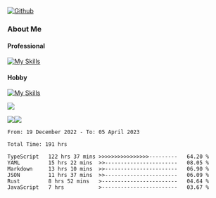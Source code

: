 [![Github](https://img.shields.io/github/followers/RinGoku?label=Follow&style=social)](https://github.com/RinGoku)

### About Me
#### Professional
[![My Skills](https://skillicons.dev/icons?i=react,ts,js,nodejs,java,graphql,firebase,githubactions&theme=light)](https://skillicons.dev)
#### Hobby
[![My Skills](https://skillicons.dev/icons?i=unity,rust,py&theme=light)](https://skillicons.dev)


![](https://github-profile-summary-cards.vercel.app/api/cards/profile-details?username=RinGoku&theme=default)

![](https://github-profile-summary-cards.vercel.app/api/cards/repos-per-language?username=RinGoku&theme=default)![](https://github-profile-summary-cards.vercel.app/api/cards/stats?username=RinGoku&theme=default)

<!--START_SECTION:waka-->

```text
From: 19 December 2022 - To: 05 April 2023

Total Time: 191 hrs

TypeScript   122 hrs 37 mins >>>>>>>>>>>>>>>>---------   64.20 %
YAML         15 hrs 22 mins  >>-----------------------   08.05 %
Markdown     13 hrs 10 mins  >>-----------------------   06.90 %
JSON         11 hrs 37 mins  >>-----------------------   06.09 %
Rust         8 hrs 52 mins   >------------------------   04.64 %
JavaScript   7 hrs           >------------------------   03.67 %
```

<!--END_SECTION:waka-->
